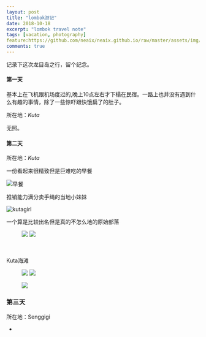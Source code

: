 ```yaml
---
layout: post
title: "lombok游记"
date: 2018-10-18
excerpt: "lombok travel note"
tags: [vacation, photography]
feature:https://github.com/neaix/neaix.github.io/raw/master/assets/img/lombok/sgg.jpg
comments: true
---
```


记录下这次龙目岛之行，留个纪念。


#### 第一天


 基本上在飞机跟机场度过的,晚上10点左右才下榻在民宿。一路上也并没有遇到什么有趣的事情，除了一些惊吓跟快饿扁了的肚子。


  所在地：*Kuta*

  无照。




#### 第二天

  所在地：*Kuta*

一份看起来很精致但是巨难吃的早餐


![早餐](https://github.com/neaix/neaix.github.io/raw/master/assets/img/lombok/UNADJUSTEDNONRAW_thumb_474.jpg)





推销能力满分卖手绳的当地小妹妹

![kutagirl](https://github.com/neaix/neaix.github.io/raw/master/assets/img/lombok/UNADJUSTEDNONRAW_thumb_40d.jpg)





一个算是比较出名但是真的不怎么地的原始部落



<figure class="half">
	<a href="https://github.com/neaix/neaix.github.io/raw/master/assets/img/lombok/b1.jpg"><img src="https://github.com/neaix/neaix.github.io/raw/master/assets/img/lombok/b1.jpg"></a>
	<a href="https://github.com/neaix/neaix.github.io/raw/master/assets/img/lombok/b2.jpg"><img src="https://github.com/neaix/neaix.github.io/raw/master/assets/img/lombok/b2.jpg"></a>
</figure>


<br/><br/>
 Kuta海滩

<figure class="half">
	<a href="https://github.com/neaix/neaix.github.io/raw/master/assets/img/lombok/kuta_beach_1.jpg"><img src="https://github.com/neaix/neaix.github.io/raw/master/assets/img/lombok/kuta_beach_1.jpg"></a>
	<a href="https://github.com/neaix/neaix.github.io/raw/master/assets/img/lombok/kuta_beach_2.jpg"><img src="https://github.com/neaix/neaix.github.io/raw/master/assets/img/lombok/kuta_beach_2.jpg"></a>

  <a href="https://github.com/neaix/neaix.github.io/raw/master/assets/img/lombok/kuta_beach_3.jpg"><img src="https://github.com/neaix/neaix.github.io/raw/master/assets/img/lombok/kuta_beach_3.jpg"></a>
	<figcaption></figcaption>
</figure>



### 第三天

  所在地：Senggigi




-
